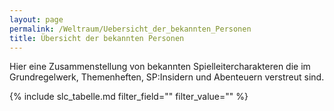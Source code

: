 ```yaml
---
layout: page
permalink: /Weltraum/Uebersicht_der_bekannten_Personen
title: Übersicht der bekannten Personen
---
```




Hier eine Zusammenstellung von bekannten Spielleitercharakteren die im Grundregelwerk, Themenheften, SP:Insidern und Abenteuern verstreut sind.

{% include slc_tabelle.md filter_field="" filter_value="" %}
